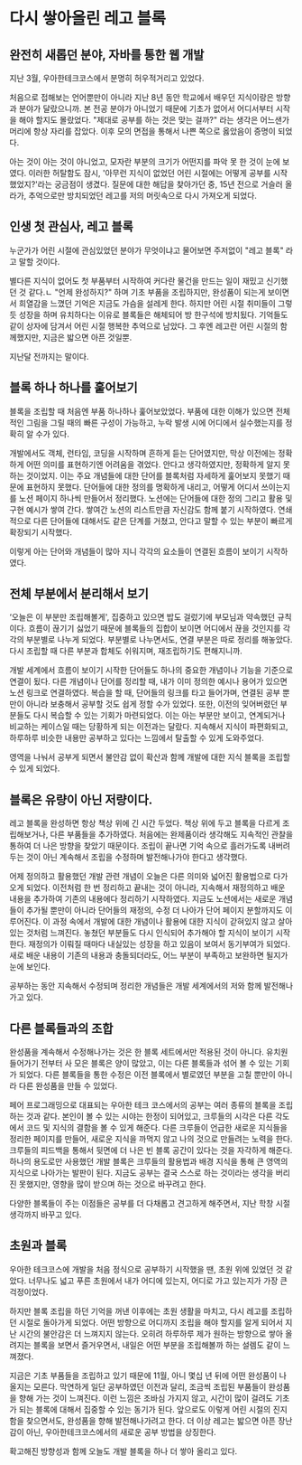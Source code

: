 # 다시 쌓아올린 레고 블록

## 완전히 새롭던 분야, 자바를 통한 웹 개발
 
지난 3월, 우아한테크코스에서 분명히 허우적거리고 있었다.  
  
처음으로 접해보는 언어뿐만이 아니라 지난 8년 동안 학교에서 배우던 지식이랑은 방향과 분야가 달랐으니까.
본 전공 분야가 아니었기 때문에 기초가 없어서 어디서부터 시작을 해야 할지도 몰랐었다.
"제대로 공부를 하는 것은 맞는 걸까?" 라는 생각은 어느샌가 머리에 항상 자리를 잡았다.
이후 모의 면접을 통해서 나쁜 쪽으로 옳았음이 증명이 되었다.  
  
아는 것이 아는 것이 아니었고, 모자란 부분의 크기가 어떤지를 파악 못 한 것이 눈에 보였다.
이러한 허탈함도 잠시, '아무런 지식이 없었던 어린 시절에는 어떻게 공부를 시작했었지?'라는 궁금점이 생겼다.
질문에 대한 해답을 찾아가던 중, 15년 전으로 거슬러 올라가, 추억으로만 방치되었던 레고를 저의 머릿속으로 다시 가져오게 되었다.

## 인생 첫 관심사, 레고 블록
 
누군가가 어린 시절에 관심있었던 분야가 무엇이냐고 물어보면 주저없이 "레고 블록" 라고 말할 것이다. 
  
별다른 지식이 없어도 첫 부품부터 시작하여 커다란 물건을 만드는 일이 재밌고 신기했던 것 같다.ㄴ
"언제 완성하지?" 하며 기초 부품을 조립하지만, 완성품이 되는게 보이면서 희열감을 느꼈던 기억은 지금도 가슴을 설레게 한다.
하지만 어린 시절 취미들이 그렇듯 성장을 하며 유치하다는 이유로 블록들은 해체되어 방 한구석에 방치됬다.
기억들도 같이 상자에 담겨서 어린 시절 행복한 추억으로 남았다.
그 후엔 레고란 어린 시절의 함께했지만, 지금은 밟으면 아픈 것일뿐.  
  
지난달 전까지는 말이다.  
 
## 블록 하나 하나를 훝어보기
 
블록을 조립할 때 처음엔 부품 하나하나 훑어보았었다.
부품에 대한 이해가 있으면 전체적인 그림을 그릴 때의 빠른 구성이 가능하고, 누락 발생 시에 어디에서 실수했는지를 정확히 알 수가 있다.  
    
개발에서도 객체, 런타임, 코딩을 시작하며 흔하게 듣는 단어였지만, 막상 이전에는 정확하게 어떤 의미를 표현하기엔 어려움을 겪었다.
안다고 생각하였지만, 정확하게 알지 못하는 것이었지.
이는 주요 개념들에 대한 단어를 블록처럼 자세하게 훑어보지 못했기 때문에 표현하지 못했다.
단어들에 대한 정의를 명확하게 내리고, 어떻게 어디서 쓰이는지를 노션 페이지 하나씩 만들어서 정리했다.
노션에는 단어들에 대한 정의 그리고 활용 및 구현 예시가 쌓여 간다.
쌓여간 노션의 리스트만큼 자신감도 함께 붙기 시작하였다.
연쇄적으로 다른 단어들에 대해서도 같은 단계를 거쳤고, 안다고 말할 수 있는 부분이 빠르게 확장되기 시작했다.  
  
이렇게 아는 단어와 개념들이 많아 지니 각각의 요소들이 연결된 흐름이 보이기 시작하였다.
 
## 전체 부분에서 분리해서 보기
 
‘오늘은 이 부분만 조립해볼게', 집중하고 있으면 밥도 걸렀기에 부모님과 약속했던 규칙이다.
흐름이 끊기기 싫었기 때문에 블록들의 집합이 보이면 어디에서 끊을 것인지를 각각의 부분별로 나누게 되었다.
부분별로 나누면서도, 연결 부분은 따로 정리를 해놓았다.
다시 조립할 때 다른 부분과 합체도 쉬워지며, 재조립하기도 편해지니까.  
  
개발 세계에서 흐름이 보이기 시작한 단어들도 하나의 중요한 개념이나 기능을 기준으로 연결이 됬다.
다른 개념이나 단어를 정리할 때, 내가 이미 정의한 예시나 용어가 있으면 노션 링크로 연결하였다.
복습을 할 때, 단어들의 링크를 타고 들어가며, 연결된 공부 뿐만이 아니라 보충해서 공부할 것도 쉽게 정할 수가 있었다.
또한, 이전의 잊어버렸던 부분들도 다시 복습할 수 있는 기회가 마련되었다.
이는 아는 부분만 보이고, 연계되거나 비교하는 케이스일 때는 당황하게 되는 이전과는 달랐다.
지속해서 지식이 파편화되고, 하루하루 비슷한 내용만 공부하고 있다는 느낌에서 탈출할 수 있게 도와주었다.  
  
영역을 나눠서 공부게 되면서 불안감 없이 확산과 함께 개발에 대한 지식 블록을 조립할 수 있게 되었다.
 
## 블록은 유량이 아닌 저량이다.
 
레고 블록을 완성하면 항상 책상 위에 긴 시간 두었다.
책상 위에 두고 블록을 다르게 조립해보거나, 다른 부품들을 추가하였다.
처음에는 완제품이라 생각해도 지속적인 관찰을 통하여 더 나은 방향을 찾았기 때문이다.
조립이 끝나면 기억 속으로 흘러가도록 내버려 두는 것이 아닌 계속해서 조립을 수정하며 발전해나가야 한다고 생각했다.  
  
어제 정의하고 활용했던 개발 관련 개념이 오늘은 다른 의미와 넓어진 활용법으로 다가오게 되었다.
이전처럼 한 번 정리하고 끝내는 것이 아니라, 지속해서 재정의하고 배운 내용을 추가하여 기존의 내용에다 정리하기 시작하였다.
지금도 노션에서는 새로운 개념들이 추가될 뿐만이 아니라 단어들의 재정의, 수정 더 나아가 단어 페이지 분할까지도 이루어진다.
이 과정 속에서 개발에 대한 개념이나 활용에 대한 지식이 갇혀있지 않고 살아있는 것처럼 느껴진다.
놓쳤던 부분들도 다시 인식되어 추가해야 할 지식이 보이기 시작한다.
재정의가 이뤄질 때마다 내실있는 성장을 하고 있음이 보여서 동기부여가 되었다.
새로 배운 내용이 기존의 내용과 충돌되더라도, 어느 부분이 부족하고 보완하면 될지가 눈에 보인다.  
  
공부하는 동안 지속해서 수정되며 정리한 개념들은 개발 세계에서의 저와 함께 발전해나가고 있다. 

## 다른 블록들과의 조합

완성품을 계속해서 수정해나가는 것은 한 블록 세트에서만 적용된 것이 아니다.
유치원 들어가기 전부터 사 모은 블록은 양이 많았고, 이는 다른 블록들과 섞어 볼 수 있는 기회가 되었다.
다른 블록들을 통한 수정은 이전 블록에서 별로였던 부분을 고칠 뿐만이 아니라 다른 완성품을 만들 수 있었다.  
  
페어 프로그래밍으로 대표되는 우아한 테크 코스에서의 공부는 여러 종류의 블록을 조립하는 것과 같다.
본인이 볼 수 있는 시야는 한정이 되어있고, 크루들의 시각은 다른 각도에서 코드 및 지식의 결함을 볼 수 있게 해준다.
다른 크루들이 언급한 새로운 지식들을 정리한 페이지를 만들어, 새로운 지식을 까먹지 않고 나의 것으로 만들려는 노력을 한다.
크루들의 피드백을 통해서 뒷면에 더 나은 빈 블록 공간이 있다는 것을 자각하게 해준다.
하나의 용도로만 사용했던 개발 블록은 크루들의 활용법과 배경 지식을 통해 큰 영역의 지식으로 나아가는 발판이 된다.
지금도 공부는 결국 스스로 하는 것이라는 생각을 버리진 못했지만, 영향을 많이 받으며 하는 것으로 바꾸려고 한다.  
  
다양한 블록들이 주는 이점들은 공부를 더 다채롭고 견고하게 해주면서, 지난 학창 시절 생각까지 바꾸고 있다. 
 
## 초원과 블록
 
우아한 테크코스에 개발을 처음 정식으로 공부하기 시작했을 땐, 초원 위에 있었던 것 같았다.
너무나도 넓고 푸른 초원에서 내가 어디에 있는지, 어디로 가고 있는지가 가장 큰 걱정이었다.  
  
하지만 블록 조립을 하던 기억을 꺼낸 이후에는 초원 생활을 마치고, 다시 레고를 조립하던 시절로 돌아가게 되었다.
어떤 방향으로 어디까지 조립을 해야 할지를 알게 되어서 지난 시간의 불안감은 더 느껴지지 않는다.
오히려 하루하루 제가 원하는 방향으로 쌓아 올려지는 블록을 보면서 즐거우면서, 내일은 어떤 부분을 조립해볼까 하는 설렘도 같이 느껴졌다.  
  
지금은 기초 부품들을 조립하고 있기 때문에 11월, 아니 몇십 년 뒤에 어떤 완성품이 나올지는 모른다.
막연하게 일단 공부하였던 이전과 달리, 조금씩 조립된 부품들이 완성품을 향해 가는 것이 느껴진다.
이런 느낌은 조바심 가지지 않고, 시간이 많이 걸려도 기초가 되는 블록에 대해서 집중할 수 있는 동기가 된다.
앞으로도 이렇게 어린 시절의 진지함을 찾으면서도, 완성품을 향해 발전해나가려고 한다.
더 이상 레고는 밟으면 아픈 장난감이 아닌, 우아한테크코스에서의 새로운 공부 방법을 상징한다.  
  
확고해진 방향성과 함께 오늘도 개발 블록을 하나 더 쌓아 올리고 있다.
